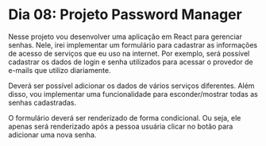 # Dia 08: Projeto Password Manager

Nesse projeto vou desenvolver uma aplicação em React para gerenciar senhas. Nele, irei implementar um formulário para cadastrar as informações de acesso de serviços que eu uso na internet. Por exemplo, será possível cadastrar os dados de login e senha utilizados para acessar o provedor de e-mails que utilizo diariamente.

Deverá ser possível adicionar os dados de vários serviços diferentes. Além disso, vou implementar uma funcionalidade para esconder/mostrar todas as senhas cadastradas.

O formulário deverá ser renderizado de forma condicional. Ou seja, ele apenas será renderizado após a pessoa usuária clicar no botão para adicionar uma nova senha.